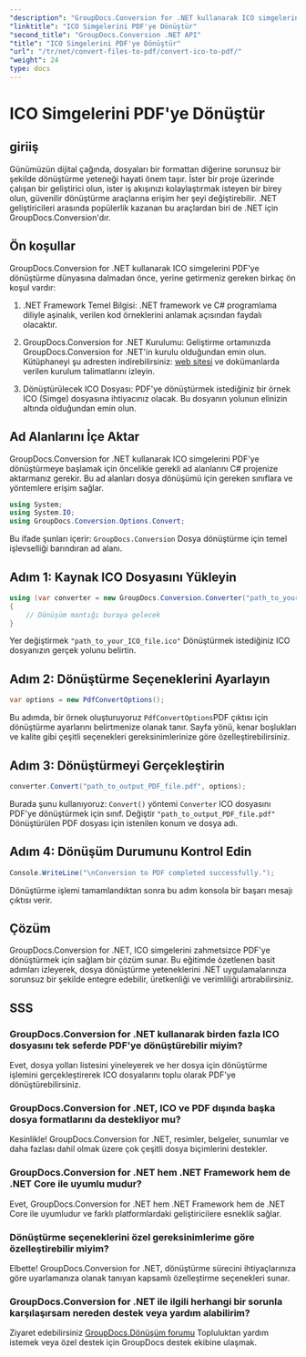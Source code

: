 ```yaml
---
"description": "GroupDocs.Conversion for .NET kullanarak ICO simgelerini zahmetsizce PDF'ye dönüştürün. Bu eğitimde özetlenen basit adımlarla üretkenliği artırın."
"linktitle": "ICO Simgelerini PDF'ye Dönüştür"
"second_title": "GroupDocs.Conversion .NET API"
"title": "ICO Simgelerini PDF'ye Dönüştür"
"url": "/tr/net/convert-files-to-pdf/convert-ico-to-pdf/"
"weight": 24
type: docs
---
```

# ICO Simgelerini PDF'ye Dönüştür

## giriiş
Günümüzün dijital çağında, dosyaları bir formattan diğerine sorunsuz bir şekilde dönüştürme yeteneği hayati önem taşır. İster bir proje üzerinde çalışan bir geliştirici olun, ister iş akışınızı kolaylaştırmak isteyen bir birey olun, güvenilir dönüştürme araçlarına erişim her şeyi değiştirebilir. .NET geliştiricileri arasında popülerlik kazanan bu araçlardan biri de .NET için GroupDocs.Conversion'dır.
## Ön koşullar
GroupDocs.Conversion for .NET kullanarak ICO simgelerini PDF'ye dönüştürme dünyasına dalmadan önce, yerine getirmeniz gereken birkaç ön koşul vardır:
1. .NET Framework Temel Bilgisi: .NET framework ve C# programlama diliyle aşinalık, verilen kod örneklerini anlamak açısından faydalı olacaktır.
   
2. GroupDocs.Conversion for .NET Kurulumu: Geliştirme ortamınızda GroupDocs.Conversion for .NET'in kurulu olduğundan emin olun. Kütüphaneyi şu adresten indirebilirsiniz: [web sitesi](https://releases.groupdocs.com/conversion/net/) ve dokümanlarda verilen kurulum talimatlarını izleyin.
3. Dönüştürülecek ICO Dosyası: PDF'ye dönüştürmek istediğiniz bir örnek ICO (Simge) dosyasına ihtiyacınız olacak. Bu dosyanın yolunun elinizin altında olduğundan emin olun.

## Ad Alanlarını İçe Aktar
GroupDocs.Conversion for .NET kullanarak ICO simgelerini PDF'ye dönüştürmeye başlamak için öncelikle gerekli ad alanlarını C# projenize aktarmanız gerekir. Bu ad alanları dosya dönüşümü için gereken sınıflara ve yöntemlere erişim sağlar.

```csharp
using System;
using System.IO;
using GroupDocs.Conversion.Options.Convert;
```
Bu ifade şunları içerir: `GroupDocs.Conversion` Dosya dönüştürme için temel işlevselliği barındıran ad alanı.
## Adım 1: Kaynak ICO Dosyasını Yükleyin
```csharp
using (var converter = new GroupDocs.Conversion.Converter("path_to_your_ICO_file.ico"))
{
    // Dönüşüm mantığı buraya gelecek
}
```
Yer değiştirmek `"path_to_your_ICO_file.ico"` Dönüştürmek istediğiniz ICO dosyanızın gerçek yolunu belirtin.
## Adım 2: Dönüştürme Seçeneklerini Ayarlayın
```csharp
var options = new PdfConvertOptions();
```
Bu adımda, bir örnek oluşturuyoruz `PdfConvertOptions`PDF çıktısı için dönüştürme ayarlarını belirtmenize olanak tanır. Sayfa yönü, kenar boşlukları ve kalite gibi çeşitli seçenekleri gereksinimlerinize göre özelleştirebilirsiniz.
## Adım 3: Dönüştürmeyi Gerçekleştirin
```csharp
converter.Convert("path_to_output_PDF_file.pdf", options);
```
Burada şunu kullanıyoruz: `Convert()` yöntemi `Converter` ICO dosyasını PDF'ye dönüştürmek için sınıf. Değiştir `"path_to_output_PDF_file.pdf"` Dönüştürülen PDF dosyası için istenilen konum ve dosya adı.
## Adım 4: Dönüşüm Durumunu Kontrol Edin
```csharp
Console.WriteLine("\nConversion to PDF completed successfully.");
```
Dönüştürme işlemi tamamlandıktan sonra bu adım konsola bir başarı mesajı çıktısı verir.

## Çözüm
GroupDocs.Conversion for .NET, ICO simgelerini zahmetsizce PDF'ye dönüştürmek için sağlam bir çözüm sunar. Bu eğitimde özetlenen basit adımları izleyerek, dosya dönüştürme yeteneklerini .NET uygulamalarınıza sorunsuz bir şekilde entegre edebilir, üretkenliği ve verimliliği artırabilirsiniz.
## SSS
### GroupDocs.Conversion for .NET kullanarak birden fazla ICO dosyasını tek seferde PDF'ye dönüştürebilir miyim?
Evet, dosya yolları listesini yineleyerek ve her dosya için dönüştürme işlemini gerçekleştirerek ICO dosyalarını toplu olarak PDF'ye dönüştürebilirsiniz.
### GroupDocs.Conversion for .NET, ICO ve PDF dışında başka dosya formatlarını da destekliyor mu?
Kesinlikle! GroupDocs.Conversion for .NET, resimler, belgeler, sunumlar ve daha fazlası dahil olmak üzere çok çeşitli dosya biçimlerini destekler.
### GroupDocs.Conversion for .NET hem .NET Framework hem de .NET Core ile uyumlu mudur?
Evet, GroupDocs.Conversion for .NET hem .NET Framework hem de .NET Core ile uyumludur ve farklı platformlardaki geliştiricilere esneklik sağlar.
### Dönüştürme seçeneklerini özel gereksinimlerime göre özelleştirebilir miyim?
Elbette! GroupDocs.Conversion for .NET, dönüştürme sürecini ihtiyaçlarınıza göre uyarlamanıza olanak tanıyan kapsamlı özelleştirme seçenekleri sunar.
### GroupDocs.Conversion for .NET ile ilgili herhangi bir sorunla karşılaşırsam nereden destek veya yardım alabilirim?
Ziyaret edebilirsiniz [GroupDocs.Dönüşüm forumu](https://forum.groupdocs.com/c/conversion/11) Topluluktan yardım istemek veya özel destek için GroupDocs destek ekibine ulaşmak.
